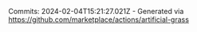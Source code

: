 Commits: 2024-02-04T15:21:27.021Z - Generated via https://github.com/marketplace/actions/artificial-grass
<br>
